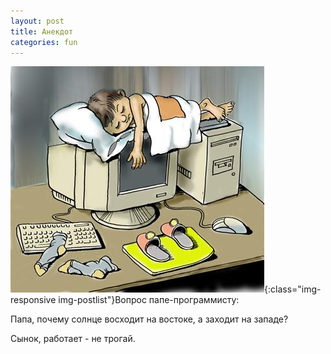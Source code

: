 ```yaml
---
layout: post
title: Анекдот
categories: fun
---
```


![image-title-here](/img/000qc0ec.jpg){:class="img-responsive img-postlist"}Вопрос папе-программисту:

Папа, почему солнце восходит на востоке, а заходит на западе?

Сынок, работает - не трогай.


